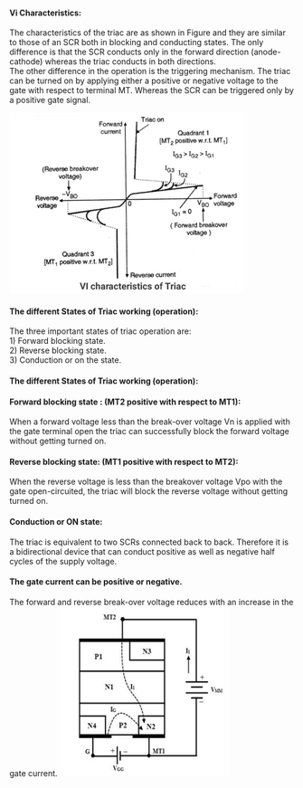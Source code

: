 <h4>Vi Characteristics:</h4>
<p>
The characteristics of the triac are as shown in Figure and they are similar to those of an SCR both in blocking and conducting states. The only difference is that the SCR conducts only in the forward direction (anode-cathode) whereas the triac conducts in both directions.<br>
The other difference in the operation is the triggering mechanism. The triac can be turned on by applying either a positive or negative voltage to the gate with respect to terminal MT. Whereas the SCR can be triggered only by a positive gate signal.<br></p>

<img src="images/Screenshot 2023-02-09 132611.png"  >
<h4>The different States of Triac working (operation):</h4>
The three important states of triac operation are:<br>
1) Forward blocking state.<br>
2) Reverse blocking state.<br>
3) Conduction or on the state.<br>
</p>
<h4>The different States of Triac working (operation):</h4>

<h4>Forward blocking state : (MT2 positive with respect to MT1):</h4>
When a forward voltage less than the break-over voltage Vn is applied with the gate terminal open the triac can successfully block the forward voltage without getting turned on.<br>

<h4>Reverse blocking state: (MT1 positive with respect to MT2):</h4>
When the reverse voltage is less than the breakover voltage Vpo with the gate open-circuited, the triac will block the reverse voltage without getting turned on.<br>

<h4>Conduction or ON state:</h4> 
The triac is equivalent to two SCRs connected back to back. Therefore it is a bidirectional device that can conduct positive as well as negative half cycles of the supply voltage.<br>
<h4>The gate current can be positive or negative.</h4> The forward and reverse break-over voltage reduces with an increase in the gate current.
<img src="images/Screenshot 2023-02-09 133019.png" height="300" width="300" >

